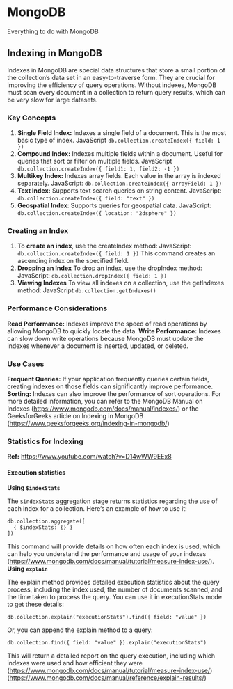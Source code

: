 # MongoDB
Everything to do with MongoDB

## Indexing in MongoDB
Indexes in MongoDB are special data structures that store a small portion of the collection’s data set in an easy-to-traverse form. They are crucial for improving the efficiency of query operations. Without indexes, MongoDB must scan every document in a collection to return query results, which can be very slow for large datasets.

### Key Concepts
1. **Single Field Index:** Indexes a single field of a document. This is the most basic type of index.
JavaScript
`db.collection.createIndex({ field: 1 })`
2. **Compound Index:** Indexes multiple fields within a document. Useful for queries that sort or filter on multiple fields.
JavaScript
`db.collection.createIndex({ field1: 1, field2: -1 })`
3. **Multikey Index:** Indexes array fields. Each value in the array is indexed separately.
JavaScript:
`db.collection.createIndex({ arrayField: 1 })`
4. **Text Index:** Supports text search queries on string content.
JavaScript:
`db.collection.createIndex({ field: "text" })`
5. **Geospatial Index**: Supports queries for geospatial data.
JavaScript:
`db.collection.createIndex({ location: "2dsphere" })`

### Creating an Index
1. To **create an index**, use the createIndex method:
JavaScript:
`db.collection.createIndex({ field: 1 })`
This command creates an ascending index on the specified field.
2. **Dropping an Index**
To drop an index, use the dropIndex method:
JavaScript:
`db.collection.dropIndex({ field: 1 })`
3. **Viewing Indexes**
To view all indexes on a collection, use the getIndexes method:
JavaScript
`db.collection.getIndexes()`

### Performance Considerations
**Read Performance:** Indexes improve the speed of read operations by allowing MongoDB to quickly locate the data.
**Write Performance:** Indexes can slow down write operations because MongoDB must update the indexes whenever a document is inserted, updated, or deleted.
### Use Cases
**Frequent Queries:** If your application frequently queries certain fields, creating indexes on those fields can significantly improve performance.
**Sorting:** Indexes can also improve the performance of sort operations.
For more detailed information, you can refer to the MongoDB Manual on Indexes (https://www.mongodb.com/docs/manual/indexes/) or the GeeksforGeeks article on Indexing in MongoDB (https://www.geeksforgeeks.org/indexing-in-mongodb/)

### Statistics for Indexing
**Ref:** https://www.youtube.com/watch?v=D14wWW9EEx8
#### Execution statistics
**Using `$indexStats`**

The `$indexStats` aggregation stage returns statistics regarding the use of each index for a collection. Here’s an example of how to use it:
```
db.collection.aggregate([
  { $indexStats: {} }
])
```
This command will provide details on how often each index is used, which can help you understand the performance and usage of your indexes (https://www.mongodb.com/docs/manual/tutorial/measure-index-use/).
**Using `explain`**

The explain method provides detailed execution statistics about the query process, including the index used, the number of documents scanned, and the time taken to process the query. You can use it in executionStats mode to get these details:
```
db.collection.explain("executionStats").find({ field: "value" })
```
Or, you can append the explain method to a query:
```
db.collection.find({ field: "value" }).explain("executionStats")
```
This will return a detailed report on the query execution, including which indexes were used and how efficient they were (https://www.mongodb.com/docs/manual/tutorial/measure-index-use/) (https://www.mongodb.com/docs/manual/reference/explain-results/)
